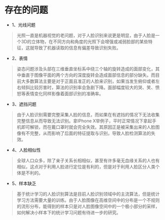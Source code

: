 # 存在的问题

- 1、光线问题

> 光照一直是机器视觉的老问题，对于人脸识别来说更是明显，由于人脸是一个3D的立体物，在不同方向和角度的光照下会增强或减弱脸部的某些特征，这就导致了机器读取的信息有偏差导致识别失败。


- 2、表情

> 姿态问题涉及头部在三维垂直坐标系中绕三个轴的旋转造成的面部变化，其中垂直于图像平面的两个方向的深度旋转会造成面部信息的部分缺失。而目前大多数算法主要是对于正面且准正的人脸来识别，如果当发生俯仰或者左右倾斜比较厉害时，算法的识别率会急剧下降。面部幅度较大的哭、笑、愤怒等表情变化同样影像着面部识别的准确率。

- 3、遮挡问题

> 由于人脸识别需要完整采集人脸的信息，而如果在有遮挡的情况下无法收集完整信息从而导致无法识别。拿IPhone X举例子，平时正常情况下拿起手机即可解锁，而在戴口罩时就会完全失效。其原因正是被采集出来的人脸图像有不完整，从而影响了后面的特征提取与识别，导致人脸检测算法的失效。

- 4、人脸相似性

> 全球人口众多，除了亲子关系长相相似，甚至有许多毫无血缘关系的人也有相似，这点对于利用人脸进行定位是有利的，但是对于利用人脸区分人类个体是不利的。

- 5、样本缺乏

> 基于统计学习的人脸识别算法是目前人脸识别领域中的主流算法，但是统计学习方法需要大量的训练。由于人脸图像在高维空间中的分布是一个不规则的流形分布，能得到的样本只是对人脸图像空间中的一个极小部分的采样，如何解决小样本下的统计学习问题有待进一步的研究。